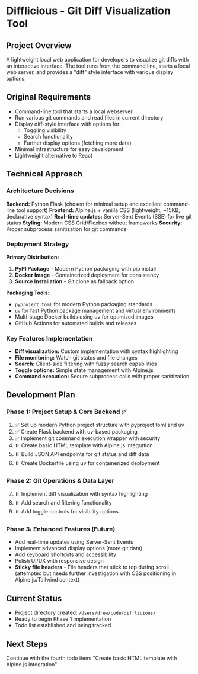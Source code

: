 # Difflicious - Git Diff Visualization Tool

## Project Overview
A lightweight local web application for developers to visualize git diffs with an interactive interface. The tool runs from the command line, starts a local web server, and provides a "diff" style interface with various display options.

## Original Requirements
- Command-line tool that starts a local webserver
- Run various git commands and read files in current directory
- Display diff-style interface with options for:
  - Toggling visibility
  - Search functionality
  - Further display options (fetching more data)
- Minimal infrastructure for easy development
- Lightweight alternative to React

## Technical Approach

### Architecture Decisions
**Backend:** Python Flask (chosen for minimal setup and excellent command-line tool support)
**Frontend:** Alpine.js + vanilla CSS (lightweight, ~15KB, declarative syntax)
**Real-time updates:** Server-Sent Events (SSE) for live git status
**Styling:** Modern CSS Grid/Flexbox without frameworks
**Security:** Proper subprocess sanitization for git commands

### Deployment Strategy
**Primary Distribution:** 
1. **PyPI Package** - Modern Python packaging with pip install
2. **Docker Image** - Containerized deployment for consistency
3. **Source Installation** - Git clone as fallback option

**Packaging Tools:**
- `pyproject.toml` for modern Python packaging standards
- `uv` for fast Python package management and virtual environments
- Multi-stage Docker builds using uv for optimized images
- GitHub Actions for automated builds and releases

### Key Features Implementation
- **Diff visualization:** Custom implementation with syntax highlighting
- **File monitoring:** Watch git status and file changes
- **Search:** Client-side filtering with fuzzy search capabilities
- **Toggle options:** Simple state management with Alpine.js
- **Command execution:** Secure subprocess calls with proper sanitization

## Development Plan

### Phase 1: Project Setup & Core Backend ✅
1. ✅ Set up modern Python project structure with pyproject.toml and uv
2. ✅ Create Flask backend with uv-based packaging
3. ✅ Implement git command execution wrapper with security
4. ⏸️ Create basic HTML template with Alpine.js integration
5. ⏸️ Build JSON API endpoints for git status and diff data
6. ⏸️ Create Dockerfile using uv for containerized deployment

### Phase 2: Git Operations & Data Layer
7. ⏸️ Implement diff visualization with syntax highlighting
8. ⏸️ Add search and filtering functionality
9. ⏸️ Add toggle controls for visibility options

### Phase 3: Enhanced Features (Future)
- Add real-time updates using Server-Sent Events
- Implement advanced display options (more git data)
- Add keyboard shortcuts and accessibility
- Polish UI/UX with responsive design
- **Sticky file headers** - File headers that stick to top during scroll (attempted but needs further investigation with CSS positioning in Alpine.js/Tailwind context)

## Current Status
- Project directory created: `/Users/drew/code/difflicious/`
- Ready to begin Phase 1 implementation
- Todo list established and being tracked

## Next Steps
Continue with the fourth todo item: "Create basic HTML template with Alpine.js integration"
